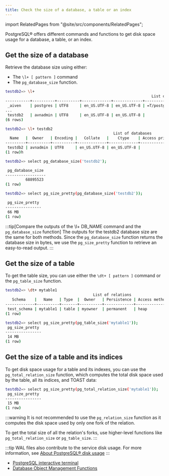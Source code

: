 ```yaml
---
title: Check the size of a database, a table or an index
---
```


import RelatedPages from "@site/src/components/RelatedPages";

PostgreSQL® offers different commands and functions to get disk space usage for a database, a table, or an index.

## Get the size of a database

Retrieve the database size using either:

- The `\l+ [ pattern ]` command
- The `pg_database_size` function.

```bash title="Using the \l+ [ pattern ] command"
testdb2=> \l+
                                                                 List of databases   Name    |  Owner   | Encoding |   Collate   |    Ctype    |   Access privileges   |   Size    | Tablespace |            Description
-----------+----------+----------+-------------+-------------+-----------------------+-----------+------------+------------------------------------
 _aiven    | postgres | UTF8     | en_US.UTF-8 | en_US.UTF-8 | =T/postgres          +| No Access | pg_default |
...
 testdb2   | avnadmin | UTF8     | en_US.UTF-8 | en_US.UTF-8 |                       | 66 MB     | pg_default |
(6 rows)

testdb2=> \l+ testdb2
                                                List of databases
  Name   |  Owner   | Encoding |   Collate   |    Ctype    | Access privileges | Size  | Tablespace | Description
---------+----------+----------+-------------+-------------+-------------------+-------+------------+-------------
 testdb2 | avnadmin | UTF8     | en_US.UTF-8 | en_US.UTF-8 |                   | 66 MB | pg_default |
(1 row)h
```

```bash title="Using the pg_database_size function"
testdb2=> select pg_database_size('testdb2');

 pg_database_size
------------------
         68895523
(1 row)

testdb2=> select pg_size_pretty(pg_database_size('testdb2'));

 pg_size_pretty
----------------
 66 MB
(1 row)
```

:::tip[Compare the outputs of the \l+ DB_NAME command and the `pg_database_size` function]
The outputs for the testdb2 database size are the same for both methods. Since
the `pg_database_size` function returns the database size in bytes, we use the
`pg_size_pretty` function to retrieve an easy-to-read output.
:::

## Get the size of a table

To get the table size, you can use either the `\dt+ [ pattern ]` command or the `pg_table_size` function.

```bash title="Using the \dt+ [ pattern ] command"
testdb2=> \dt+ mytable1
                                       List of relations
   Schema    |   Name   | Type  |  Owner   | Persistence | Access method | Size  | Description
-------------+----------+-------+----------+-------------+---------------+-------+-------------
 test_schema | mytable1 | table | myowner  | permanent   | heap          | 14 MB |
(1 row)
```

```bash title="Use the pg_table_size function"
testdb2=> select pg_size_pretty(pg_table_size('mytable1'));
 pg_size_pretty
----------------
 14 MB
(1 row)
```

## Get the size of a table and its indices

To get disk space usage for a table and its indexes, you can use the
`pg_total_relation_size` function, which computes the total disk space used by the
table, all its indices, and TOAST data:

```bash
testdb2=> select pg_size_pretty(pg_total_relation_size('mytable1'));
 pg_size_pretty
----------------
 15 MB
(1 row)
```

:::warning
It is not recommended to use the `pg_relation_size` function as it computes the disk
space used by only one fork of the relation.

To get the total size of all the relation's forks, use higher-level
functions like `pg_total_relation_size` or `pg_table_size`.
:::

:::tip
WAL files also contribute to the service disk usage. For more
information, see
[About PostgreSQL® disk usage](/docs/products/postgresql/concepts/pg-disk-usage)
:::

<RelatedPages/>

- [PostgreSQL interactive terminal](https://www.postgresql.org/docs/15/app-psql.html)
- [Database Object Management Functions](https://www.postgresql.org/docs/current/functions-admin.html#FUNCTIONS-ADMIN-DBOBJECT)
